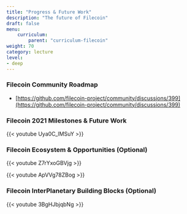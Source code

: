 ```yaml
---
title: "Progress & Future Work"
description: "The future of Filecoin"
draft: false
menu:
    curriculum:
        parent: "curriculum-filecoin"
weight: 70
category: lecture
level:
- deep
---
```


### Filecoin Community Roadmap

* [https://github.com/filecoin-project/community/discussions/399](https://github.com/filecoin-project/community/discussions/399)

### Filecoin 2021 Milestones & Future Work

{{< youtube Uya0C_lMSuY >}}

### Filecoin Ecosystem & Opportunities (Optional)

{{< youtube Z7rYxoGBVjg >}}

{{< youtube ApVVg78ZBog >}}

### Filecoin InterPlanetary Building Blocks (Optional)

{{< youtube 3BgHJbjqbNg >}}
